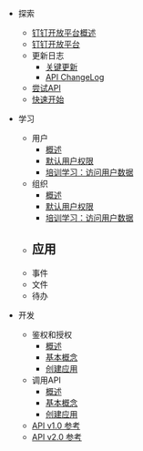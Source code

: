 <!-- docs/_sidebar.md -->

- 探索

  - [钉钉开放平台概述](explore/dingtalk-open-overview.md)
  - [钉钉开放平台](explore/dingtalk-open-service.md)
  - 更新日志
    - [关键更新](explore/changelog/highlights.md)
    - [API ChangeLog](explore/changelog/api.md)
  - [尝试API](explore/tryapi)
  - [快速开始](explore/quick-start)

- 学习

  - 用户
    - [概述](learn/users/overview.md)
    - [默认用户权限](learn/users/overview.md)
    - [培训学习：访问用户数据](learn/users/overview.md)
  - 组织
    - [概述](learn/users/overview.md)
    - [默认用户权限](learn/users/overview.md)
    - [培训学习：访问用户数据](learn/users/overview.md)
  - 应用
    - 
  - 事件
  - 文件
  - 待办

- 开发

  - 鉴权和授权
    - [概述](develop/auth/overview.md)
    - [基本概念](develop/auth/overview.md)
    - [创建应用](develop/auth/overview.md)
  - 调用API
    - [概述](develop/auth/overview.md)
    - [基本概念](develop/auth/overview.md)
    - [创建应用](develop/auth/overview.md)
  - [API v1.0 参考](develop/api/1.0/reference.md)
  - [API v2.0 参考](develop/api/2.0/reference.md)